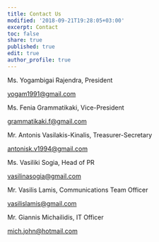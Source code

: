 ```yaml
---
title: Contact Us
modified: '2018-09-21T19:28:05+03:00'
excerpt: Contact
toc: false
share: true
published: true
edit: true
author_profile: true
---
```

Ms. Yogambigai Rajendra, President

yogam1991@gmail.com



Ms. Fenia Grammatikaki, Vice-President

grammatikaki.f@gmail.com



Mr. Antonis Vasilakis-Kinalis, Treasurer-Secretary

antonisk.v1994@gmail.com



Ms. Vasiliki Sogia, Head of PR

vasilinasogia@gmail.com



Mr. Vasilis Lamis, Communications Team Officer

vasilislamis@gmail.com



Mr. Giannis Michailidis, IT Officer

mich.john@hotmail.com
